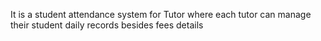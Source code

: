 It is a student attendance system for Tutor where each tutor can manage their student daily records besides fees details
